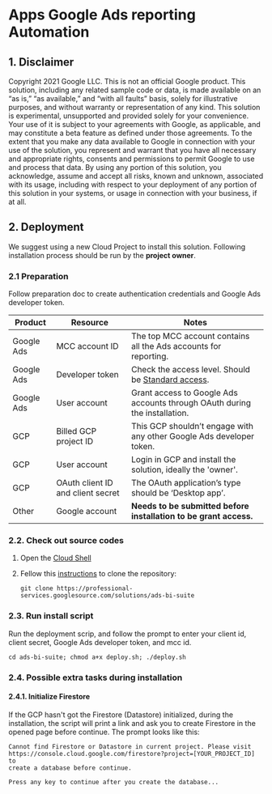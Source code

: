 # Apps Google Ads reporting Automation

## 1. Disclaimer

Copyright 2021 Google LLC.
This is not an official Google product. This solution, including any related
sample code or data, is made available on an “as is,” “as available,” and “with
all faults” basis, solely for illustrative purposes, and without warranty or
representation of any kind. This solution is experimental, unsupported and
provided solely for your convenience. Your use of it is subject to your
agreements with Google, as applicable, and may constitute a beta feature as
defined under those agreements.  To the extent that you make any data available
to Google in connection with your use of the solution, you represent and warrant
that you have all necessary and appropriate rights, consents and permissions to
permit Google to use and process that data. By using any portion of this
solution, you acknowledge, assume and accept all risks, known and unknown,
associated with its usage, including with respect to your deployment of any
portion of this solution in your systems, or usage in connection with your
business, if at all.

## 2. Deployment

We suggest using a new Cloud Project to install this solution. Following
installation process should be run by the  __project owner__.

### 2.1 Preparation

Follow preparation doc to create authentication credentials and Google Ads
developer token.

Product    | Resource     | Notes
---------- | --------------- | ---------------------------------------
Google Ads | MCC account ID  | The top MCC account contains all the Ads accounts for reporting.
Google Ads | Developer token | Check the access level. Should be [Standard access].
Google Ads | User account    | Grant access to Google Ads accounts through OAuth during the installation.
GCP        | Billed GCP project ID  | This GCP shouldn’t engage with any other Google Ads developer token.
GCP        | User account    | Login in GCP and install the solution, ideally the 'owner'.
GCP        | OAuth client ID and client secret | The OAuth application’s type should be ‘Desktop app’.
Other      | Google account  | __Needs to be submitted before installation to be grant access.__

[Standard access]:https://developers.google.com/adwords/api/docs/access-levels#access_levels

### 2.2. Check out source codes

1. Open the [Cloud Shell](https://cloud.google.com/shell/)
2. Fellow this [instructions](https://g3doc.corp.google.com/company/teams/gtech/ads/das/cse/faq/tools/professional-services-googlesource-com.md#working-from-gcp) to clone the repository:

    ```shell
    git clone https://professional-services.googlesource.com/solutions/ads-bi-suite
    ```

### 2.3. Run install script

Run the deployment scrip, and follow the prompt to enter your client id,
client secret, Google Ads developer token, and mcc id.

   ```shell
   cd ads-bi-suite; chmod a+x deploy.sh; ./deploy.sh
   ```

### 2.4. Possible extra tasks during installation

#### 2.4.1. Initialize Firestore

If the GCP hasn't got the Firestore (Datastore) initialized, during the
installation, the script will print a link and ask you to create Firestore in
the opened page before continue. The prompt looks like this:

```shell
Cannot find Firestore or Datastore in current project. Please visit
https://console.cloud.google.com/firestore?project=[YOUR_PROJECT_ID] to
create a database before continue.

Press any key to continue after you create the database...
```
